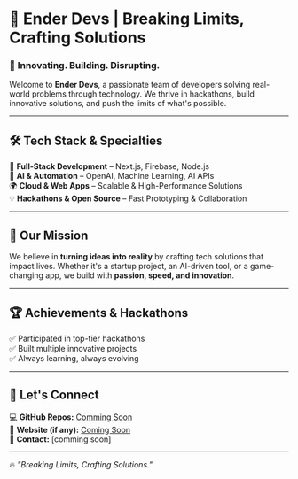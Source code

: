 # 🚀 Ender Devs | Breaking Limits, Crafting Solutions  

### 👾 **Innovating. Building. Disrupting.**  
Welcome to **Ender Devs**, a passionate team of developers solving real-world problems through technology. We thrive in hackathons, build innovative solutions, and push the limits of what's possible.  

---

## 🛠️ **Tech Stack & Specialties**
🚀 **Full-Stack Development** – Next.js, Firebase, Node.js  
🤖 **AI & Automation** – OpenAI, Machine Learning, AI APIs  
🌍 **Cloud & Web Apps** – Scalable & High-Performance Solutions  
💡 **Hackathons & Open Source** – Fast Prototyping & Collaboration  

---

## 🎯 **Our Mission**
We believe in **turning ideas into reality** by crafting tech solutions that impact lives. Whether it's a startup project, an AI-driven tool, or a game-changing app, we build with **passion, speed, and innovation**.  

---

## 🏆 **Achievements & Hackathons**
✅ Participated in top-tier hackathons  
✅ Built multiple innovative projects  
✅ Always learning, always evolving  

---

## 📢 **Let's Connect**
💻 **GitHub Repos:** [Comming Soon](#)  
🔗 **Website (if any):** [Coming Soon](#)  
📧 **Contact:** [comming soon]  

---  

🔥 _"Breaking Limits, Crafting Solutions."_  

